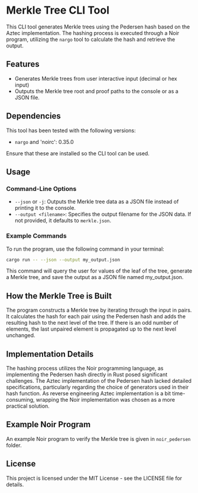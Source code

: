 # Merkle Tree CLI Tool

This CLI tool generates Merkle trees using the Pedersen hash based on the Aztec implementation. The hashing process is executed through a Noir program, utilizing the `nargo` tool to calculate the hash and retrieve the output.

## Features

- Generates Merkle trees from user interactive input (decimal or hex input)
- Outputs the Merkle tree root and proof paths to the console or as a JSON file.

## Dependencies

This tool has been tested with the following versions:
- `nargo` and 'noirc': 0.35.0

Ensure that these are installed so the CLI tool can be used.

## Usage

### Command-Line Options

- `--json` or `-j`: Outputs the Merkle tree data as a JSON file instead of printing it to the console.
- `--output <filename>`: Specifies the output filename for the JSON data. If not provided, it defaults to `merkle.json`.

### Example Commands

To run the program, use the following command in your terminal:

```bash
cargo run -- --json --output my_output.json
```

This command will query the user for values of the leaf of the tree, generate a Merkle tree, and save the output as a JSON file named my_output.json.

## How the Merkle Tree is Built

The program constructs a Merkle tree by iterating through the input in pairs. It calculates the hash for each pair using the Pedersen hash and adds the resulting hash to the next level of the tree. If there is an odd number of elements, the last unpaired element is propagated up to the next level unchanged. 

## Implementation Details

The hashing process utilizes the Noir programming language, as implementing the Pedersen hash directly in Rust posed significant challenges. The Aztec implementation of the Pedersen hash lacked detailed specifications, particularly regarding the choice of generators used in their hash function. As reverse engineering Aztec implementation is a bit time-consuming, wrapping the Noir implementation was chosen as a more practical solution.

## Example Noir Program
An example Noir program to verify the Merkle tree is given in `noir_pedersen` folder.

## License

This project is licensed under the MIT License - see the LICENSE file for details.
